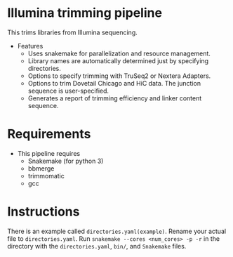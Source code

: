 # Illumina trimming pipeline

This trims libraries from Illumina sequencing.

- Features
  - Uses snakemake for parallelization and resource management.
  - Library names are automatically determined just by specifying directories.
  - Options to specify trimming with TruSeq2 or Nextera Adapters.
  - Options to trim Dovetail Chicago and HiC data. The junction sequence is user-specified.
  - Generates a report of trimming efficiency and linker content sequence.

# Requirements

- This pipeline requires
  - Snakemake (for python 3)
  - bbmerge
  - trimmomatic
  - gcc

# Instructions

There is an example called `directories.yaml(example)`. Rename your
actual file to `directories.yaml`. Run `snakemake --cores <num_cores>
-p -r` in the directory with the `directories.yaml`, `bin/`, and
`Snakemake` files.
